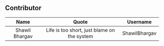 ## Contributor

|      Name      |                    Quote                    |   Username    |
| :------------: | :-----------------------------------------: | :-----------: |
| Shawil Bhargav | Life is too short, just blame on the system | ShawilBhargav |
